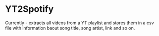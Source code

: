 # YT2Spotify

Currently - extracts all videos from a YT playlist and stores them in a csv file with information baout song title, song artist, link and so on.
